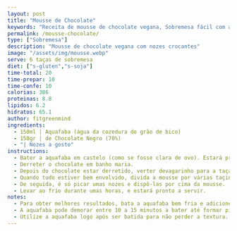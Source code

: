 ```yaml
---
layout: post
title: "Mousse de Chocolate"
keywords: "Receita de mousse de chocolate vegana, Sobremesa fácil com aquafaba, Mousse de chocolate sem glúten, Como fazer mousse de chocolate vegana, Mousse com nozes crocantes"
permalink: /mousse-chocolate/
type: ["Sobremesa"]
description: "Mousse de chocolate vegana com nozes crocantes"
image: "/assets/img/mousse.webp"
serve: 6 taças de sobremesa
diet: ["s-gluten","s-soja"]
time-total: 20
time-prepar: 10
time-confe: 10
calorias: 386
proteinas: 8.8
lipidos: 6.2
hidratos: 65.1
author: fitgreenmind
ingredients: 
  - 150ml | Aquafaba (água da cozedura do grão de bico)
  - 150gr | de Chocolate Negro (70%)
  - "| Nozes a gosto"
instructions:
  - Bater a aquafaba em castelo (como se fosse clara de ovo). Estará pronto quando for possível virar a taça sem que o conteúdo caia.
  - Derreter o chocolate em banho maria.
  - Depois do chocolate estar derretido, verter devagarinho para a taça onde a aquafaba foi batida. Ir envolvendo.
  - Quando tudo estiver bem envolvido, divida a mousse por várias taçinhas.
  - De seguida, é só picar umas nozes e dispô-las por cima da mousse.
  - Levar ao frio durante umas horas, e estará pronto a servir.
notes:
  - Para obter melhores resultados, bata a aquafaba bem fria e adicione um pouco de sumo de limão, o que ajudará a obter uma textura mais firme.
  - A aquafaba pode demorar entre 10 a 15 minutos a bater até formar picos firmes.
  - Utilize a aquafaba logo após ser batida para não perder a textura.
---
```

